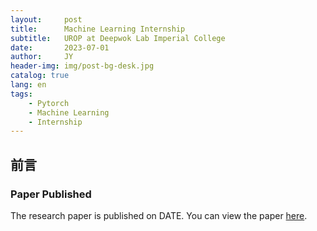 ```yaml
---
layout:     post
title:      Machine Learning Internship
subtitle:   UROP at Deepwok Lab Imperial College
date:       2023-07-01
author:     JY
header-img: img/post-bg-desk.jpg
catalog: true
lang: en
tags:
    - Pytorch
    - Machine Learning
    - Internship
---
```


## 前言

### Paper Published
The research paper is published on DATE. You can view the paper [here](https://arxiv.org/abs/2406.03088).
